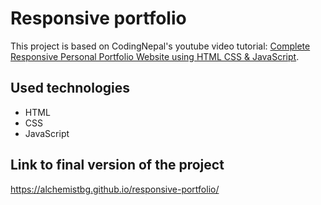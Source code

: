 # Responsive portfolio
This project is based on CodingNepal's youtube video tutorial: [Complete Responsive Personal Portfolio Website using HTML CSS & JavaScript](https://www.youtube.com/watch?v=tcskp-ncN0I).
## Used technologies
- HTML
- CSS
- JavaScript

## Link to final version of the project
https://alchemistbg.github.io/responsive-portfolio/